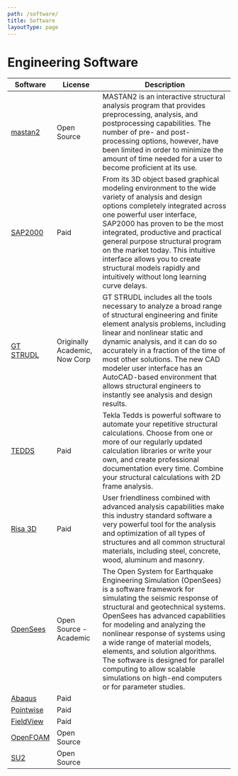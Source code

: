 ```yaml
---
path: /software/
title: Software
layoutType: page
---
```

# Engineering Software

Software | License | Description
--- | --- | ---
[mastan2](http://www.mastan2.com/) | Open Source | MASTAN2 is an interactive structural analysis program that provides preprocessing, analysis, and postprocessing capabilities. The number of pre- and post-processing options, however, have been limited in order to minimize the amount of time needed for a user to become proficient at its use.
[SAP2000](https://www.csiamerica.com/products/sap2000) | Paid | From its 3D object based graphical modeling environment to the wide variety of analysis and design options completely integrated across one powerful user interface, SAP2000 has proven to be the most integrated, productive and practical general purpose structural program on the market today. This intuitive interface allows you to create structural models rapidly and intuitively without long learning curve delays.
[GT STRUDL](https://hexagonppm.com/products/analysis-product-family/gt-strudl) | Originally Academic, Now Corp | GT STRUDL includes all the tools necessary to analyze a broad range of structural engineering and finite element analysis problems, including linear and nonlinear static and dynamic analysis, and it can do so accurately in a fraction of the time of most other solutions. The new CAD modeler user interface has an AutoCAD-based environment that allows structural engineers to instantly see analysis and design results.
[TEDDS](https://www.tekla.com/products/tekla-tedds#) | Paid | Tekla Tedds is powerful software to automate your repetitive structural calculations. Choose from one or more of our regularly updated calculation libraries or write your own, and create professional documentation every time. Combine your structural calculations with 2D frame analysis. 
[Risa 3D](https://risa.com/p_risa3d.html) | Paid | User friendliness combined with advanced analysis capabilities make this industry standard software a very powerful tool for the analysis and optimization of all types of structures and all common structural materials, including steel, concrete, wood, aluminum and masonry. 
[OpenSees](http://opensees.berkeley.edu/) | Open Source - Academic | The Open System for Earthquake Engineering Simulation (OpenSees) is a software framework for simulating the seismic response of structural and geotechnical systems. OpenSees has advanced capabilities for modeling and analyzing the nonlinear response of systems using a wide range of material models, elements, and solution algorithms. The software is designed for parallel computing to allow scalable simulations on high-end computers or for parameter studies.
[Abaqus](https://www.3ds.com/products-services/simulia/products/abaqus/) | Paid | 
[Pointwise](http://www.pointwise.com/) | Paid | 
[FieldView](http://www.ilight.com/en/) | Paid | 
[OpenFOAM](https://www.openfoam.com/) | Open Source | 
[SU2](https://su2code.github.io/) | Open Source | 

